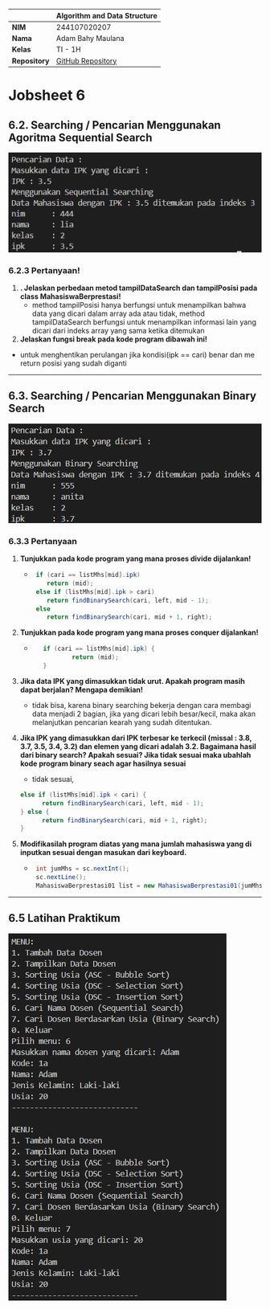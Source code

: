 |                | Algorithm and Data Structure                                                  |
| -------------- | ----------------------------------------------------------------------------- |
| **NIM**        | 244107020207                                                                  |
| **Nama**       | Adam Bahy Maulana                                                             |
| **Kelas**      | TI - 1H                                                                       |
| **Repository** | [GitHub Repository](https://github.com/adambahyn/01_AdamBahyMaulana_PRAKALSD) |

# Jobsheet 6

## 6.2. Searching / Pencarian Menggunakan Agoritma Sequential Search

![Screenshot](1.png)

### **6.2.3 Pertanyaan!**

1. **. Jelaskan perbedaan metod tampilDataSearch dan tampilPosisi pada class MahasiswaBerprestasi!**
   - method tampilPosisi hanya berfungsi untuk menampilkan bahwa data yang dicari dalam array ada atau tidak, method tampilDataSearch berfungsi untuk menampilkan informasi lain yang dicari dari indeks array yang sama ketika ditemukan
2. **Jelaskan fungsi break pada kode program dibawah ini!**

- untuk menghentikan perulangan jika kondisi(ipk == cari) benar dan me return posisi yang sudah diganti

---

## 6.3. Searching / Pencarian Menggunakan Binary Search

![Screenshot](2.png)

### **6.3.3 Pertanyaan**

1. **Tunjukkan pada kode program yang mana proses divide dijalankan!**

   - ```java
      if (cari == listMhs[mid].ipk)
         return (mid);
      else if (listMhs[mid].ipk > cari)
         return findBinarySearch(cari, left, mid - 1);
      else
         return findBinarySearch(cari, mid + 1, right);

     ```

2. **Tunjukkan pada kode program yang mana proses conquer dijalankan!**
   - ```java
        if (cari == listMhs[mid].ipk) {
                return (mid);
        }
     ```
3. **Jika data IPK yang dimasukkan tidak urut. Apakah program masih dapat berjalan? Mengapa demikian!**
   - tidak bisa, karena binary searching bekerja dengan cara membagi data menjadi 2 bagian, jika yang dicari lebih besar/kecil, maka akan melanjutkan pencarian kearah yang sudah ditentukan.
4. **Jika IPK yang dimasukkan dari IPK terbesar ke terkecil (missal : 3.8, 3.7, 3.5, 3.4, 3.2) dan elemen yang dicari adalah 3.2. Bagaimana hasil dari binary search? Apakah sesuai? Jika tidak sesuai maka ubahlah kode program binary seach agar hasilnya sesuai**
   - tidak sesuai,
   ```java
   else if (listMhs[mid].ipk < cari) {
         return findBinarySearch(cari, left, mid - 1);
   } else {
         return findBinarySearch(cari, mid + 1, right);
   }
   ```
5. **Modifikasilah program diatas yang mana jumlah mahasiswa yang di inputkan sesuai dengan masukan dari keyboard.**
   - ```java
      int jumMhs = sc.nextInt();
      sc.nextLine();
      MahasiswaBerprestasi01 list = new MahasiswaBerprestasi01(jumMhs);
     ```

---

## 6.5 Latihan Praktikum

![Screenshot](3.png)

